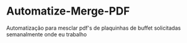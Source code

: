 # Automatize-Merge-PDF
 Automatização para mesclar pdf's de plaquinhas de buffet solicitadas semanalmente onde eu trabalho
